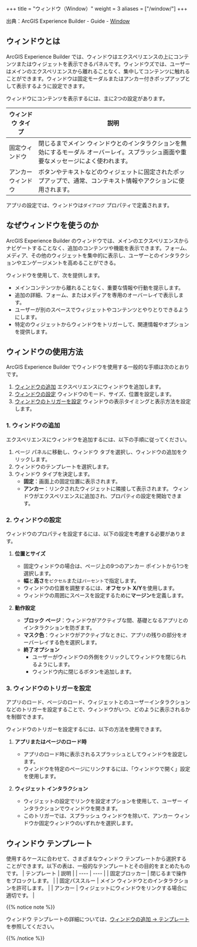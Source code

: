 +++
title = "ウィンドウ（Window）"
weight = 3
aliases = ["/window/"]
+++

出典：ArcGIS Experience Builder - Guide - [Window](https://developers.arcgis.com/experience-builder/guide/core-concepts/window/)

## ウィンドウとは
ArcGIS Experience Builder では、ウィンドウはエクスペリエンスの上にコンテンツまたはウィジェットを表示できるパネルです。ウィンドウズでは、ユーザーはメインのエクスペリエンスから離れることなく、集中してコンテンツに触れることができます。ウィンドウは固定モーダルまたはアンカー付きポップアップとして表示するように設定できます。

ウィンドウにコンテンツを表示するには、主に2つの設定があります。

|  ウィンドウ タイプ  |  説明  |
| ---- | ---- |
|  固定ウィンドウ  |  閉じるまでメイン ウィンドウとのインタラクションを無効にするモーダル オーバーレイ。スプラッシュ画面や重要なメッセージによく使われます。  |
|  アンカー ウィンドウ  |  ボタンやテキストなどのウィジェットに固定されたポップアップで、通常、コンテキスト情報やアクションに使用されます。  |

アプリの設定では、ウィンドウは`ダイアログ` プロパティで定義されます。

## なぜウィンドウを使うのか
ArcGIS Experience Builder のウィンドウでは、メインのエクスペリエンスからナビゲートすることなく、追加のコンテンツや機能を表示できます。フォーム、メディア、その他のウィジェットを集中的に表示し、ユーザーとのインタラクションやエンゲージメントを高めることができる。

ウィンドウを使用して、次を提供します。
- メインコンテンツから離れることなく、重要な情報や行動を提示します。
- 追加の詳細、フォーム、またはメディアを専用のオーバーレイで表示します。
- ユーザーが別のスペースでウィジェットやコンテンツとやりとりできるようにします。
- 特定のウィジェットからウィンドウをトリガーして、関連情報やオプションを提供します。

## ウィンドウの使用方法
ArcGIS Experience Builder でウィンドウを使用する一般的な手順は次のとおりです。

1. [ウィンドウの追加](./#1-ウィンドウの追加)
エクスペリエンスにウィンドウを追加します。
2. [ウィンドウの設定](./#2-ウィンドウの設定)
ウィンドウのモード、サイズ、位置を設定します。
3. [ウィンドウのトリガーを設定](./#3-ウィンドウのトリガーを設定)
ウィンドウの表示タイミングと表示方法を設定します。

### 1. ウィンドウの追加
エクスペリエンスにウィンドウを追加するには、以下の手順に従ってください。
1. ページ パネルに移動し、ウィンドウ タブを選択し、ウィンドウの追加をクリックします。
2. ウィンドウのテンプレートを選択します。
3. ウィンドウ タイプを決定します。
    - **固定**：画面上の固定位置に表示されます。
    - **アンカー**：リンクされたウィジェットに隣接して表示されます。
ウィンドウがエクスペリエンスに追加され、プロパティの設定を開始できます。

### 2. ウィンドウの設定
ウィンドウのプロパティを設定するには、以下の設定を考慮する必要があります。
1. **位置とサイズ**
    - 固定ウィンドウの場合は、ページ上の9つのアンカー ポイントから1つを選択します。
    - **幅**と**高さ**を`ピクセル`または`パーセント`で指定します。
    - ウィンドウの位置を調整するには、**オフセット X/Y**を使用します。
    - ウィンドウの周囲にスペースを設定するために**マージン**を定義します。

2. **動作設定**
    - **ブロック ページ**：ウィンドウがアクティブな間、基礎となるアプリとのインタラクションを防ぎます。
    - **マスク色**：ウィンドウがアクティブなときに、アプリの残りの部分をオーバーレイする色を選択します。
    - **終了オプション**
        - ユーザーがウィンドウの外側をクリックしてウィンドウを閉じられるようにします。
        - ウィンドウ内に閉じるボタンを追加します。

### 3. ウィンドウのトリガーを設定
アプリのロード、ページのロード、ウィジェットとのユーザーインタラクションなどのトリガーを設定することで、ウィンドウがいつ、どのように表示されるかを制御できます。

ウィンドウのトリガーを設定するには、以下の方法を使用できます。
1. **アプリまたはページのロード時**
    - アプリのロード時に表示されるスプラッシュとしてウィンドウを設定します。
    - ウィンドウを特定のページにリンクするには、「ウィンドウで開く」設定を使用します。

2. **ウィジェット インタラクション**
    - ウィジェットの設定でリンクを設定オプションを使用して、ユーザー インタラクションでウィンドウを開きます。
    - このトリガーでは、スプラッシュ ウィンドウを除いて、アンカー ウィンドウか固定ウィンドウのいずれかを選択します。

## ウィンドウ テンプレート
使用するケースに合わせて、さまざまなウィンドウ テンプレートから選択することができます。以下の表は、一般的なテンプレートとその目的をまとめたものです。
|  テンプレート  |  説明  |
| ---- | ---- |
|  固定ブロッカー  |  閉じるまで操作をブロックします。  |
|  固定パススルー  |  メイン ウィンドウとのインタラクションを許可します。  |
|  アンカー  |  ウィジェットにウィンドウをリンクする場合に適切です。  |


{{% notice note %}}

ウィンドウ テンプレートの詳細については、[ウィンドウの追加 -> テンプレート](https://doc.arcgis.com/ja/experience-builder/latest/build-apps/add-windows.htm#ESRI_SECTION1_9FE5C0104290470AB9589C2A4B53BB0D)を参照してください。

{{% /notice %}}